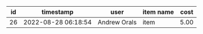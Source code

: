 |id|timestamp|user|item name|cost|
|---|---|---|---|---|
|26|2022-08-28 06:18:54|Andrew Orals|item|5.00|

